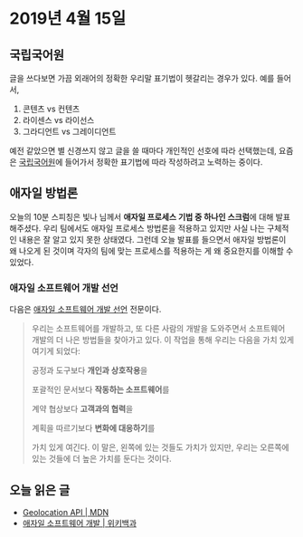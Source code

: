 # 2019년 4월 15일

## 국립국어원

글을 쓰다보면 가끔 외래어의 정확한 우리말 표기법이 헷갈리는 경우가 있다. 예를 들어서,

1. 콘텐츠 vs 컨텐츠
2. 라이센스 vs 라이선스
3. 그라디언트 vs 그레이디언트

예전 같았으면 별 신경쓰지 않고 글을 쓸 때마다 개인적인 선호에 따라 선택했는데, 요즘은 [국립국어원](https://www.korean.go.kr/)에 들어가서 정확한 표기법에 따라 작성하려고 노력하는 중이다.

## 애자일 방법론

오늘의 10분 스피칭은 빛나 님께서 **애자일 프로세스 기법 중 하나인 스크럼**에 대해 발표해주셨다. 우리 팀에서도 애자일 프로세스 방법론을 적용하고 있지만 사실 나는 구체적인 내용은 잘 알고 있지 못한 상태였다. 그런데 오늘 발표를 들으면서 애자일 방법론이 왜 나오게 된 것이며 각자의 팀에 맞는 프로세스를 적용하는 게 왜 중요한지를 이해할 수 있었다.

### 애자일 소프트웨어 개발 선언

다음은 [애자일 소프트웨어 개발 선언](http://agilemanifesto.org/iso/ko/manifesto.html) 전문이다.

> 우리는 소프트웨어를 개발하고, 또 다른 사람의 개발을 도와주면서 소프트웨어 개발의 더 나은 방법들을 찾아가고 있다. 이 작업을 통해 우리는 다음을 가치 있게 여기게 되었다:
>
> 공정과 도구보다 **개인과 상호작용**을
>
> 포괄적인 문서보다 **작동하는 소프트웨어**를
>
> 계약 협상보다 **고객과의 협력**을
>
> 계획을 따르기보다 **변화에 대응하기**를
>
> 가치 있게 여긴다. 이 말은, 왼쪽에 있는 것들도 가치가 있지만, 우리는 오른쪽에 있는 것들에 더 높은 가치를 둔다는 것이다.

## 오늘 읽은 글

* [Geolocation API | MDN](https://developer.mozilla.org/ko/docs/WebAPI/Using_geolocation)
* [애자일 소프트웨어 개발 | 위키백과](https://ko.wikipedia.org/wiki/%EC%95%A0%EC%9E%90%EC%9D%BC_%EC%86%8C%ED%94%84%ED%8A%B8%EC%9B%A8%EC%96%B4_%EA%B0%9C%EB%B0%9C)
